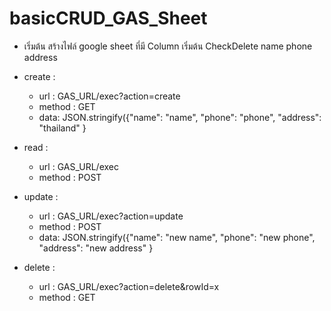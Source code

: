 # basicCRUD_GAS_Sheet

 - เริ่มต้น สร้างไฟล์ google sheet ที่มี Column เริ่มต้น  CheckDelete	name	phone	address
 - create :
	 - url  : GAS_URL/exec?action=create
	 - method : GET
    -  data: JSON.stringify({"name": "name", "phone": "phone", "address": "thailand" }
    
- read :
	 - url  : GAS_URL/exec
	 - method : POST
 - update :
	 - url  : GAS_URL/exec?action=update
	 - method : POST
    -  data: JSON.stringify({"name": "new name", "phone": "new phone", "address": "new address" }
- delete :
	- url  : GAS_URL/exec?action=delete&rowId=x
	- method : GET
